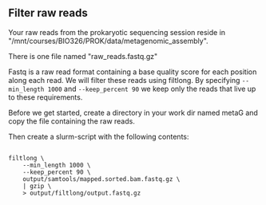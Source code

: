 


## Filter raw reads

Your raw reads from the prokaryotic sequencing session reside in "/mnt/courses/BIO326/PROK/data/metagenomic_assembly".

There is one file named "raw_reads.fastq.gz"

Fastq is a raw read format containing a base quality score for each position along each read.
We will filter these reads using filtlong.
By specifying `--min_length 1000` and `--keep_percent 90` we keep only the reads that live up to these requirements.

Before we get started, create a directory in your work dir named metaG and copy the file containing the raw reads.

Then create a slurm-script with the following contents:

```

filtlong \
    --min_length 1000 \
    --keep_percent 90 \
    output/samtools/mapped.sorted.bam.fastq.gz \
    | gzip \
    > output/filtlong/output.fastq.gz

```
